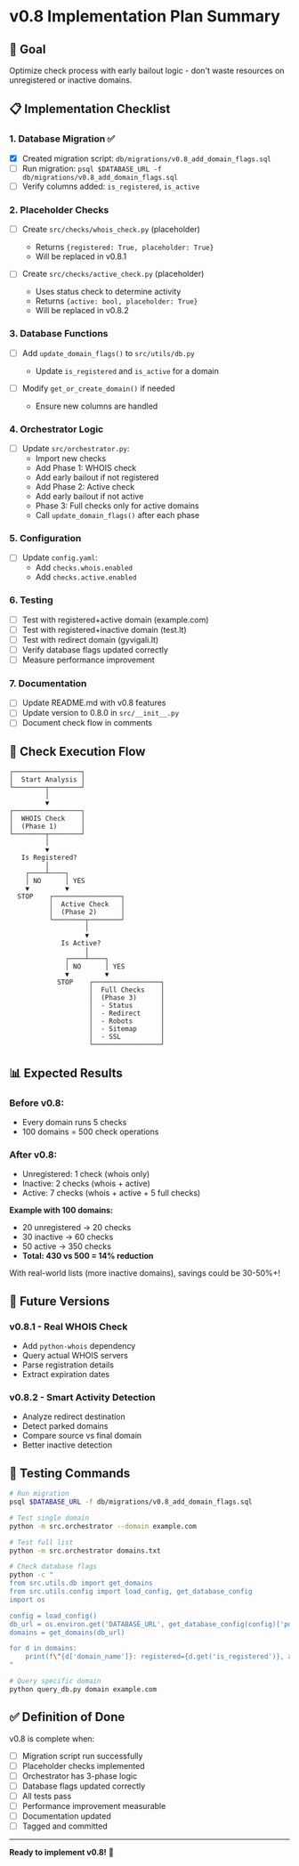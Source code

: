 # v0.8 Implementation Plan Summary

## 🎯 Goal
Optimize check process with early bailout logic - don't waste resources on unregistered or inactive domains.

## 📋 Implementation Checklist

### 1. Database Migration ✅
- [x] Created migration script: `db/migrations/v0.8_add_domain_flags.sql`
- [ ] Run migration: `psql $DATABASE_URL -f db/migrations/v0.8_add_domain_flags.sql`
- [ ] Verify columns added: `is_registered`, `is_active`

### 2. Placeholder Checks
- [ ] Create `src/checks/whois_check.py` (placeholder)
  - Returns `{registered: True, placeholder: True}`
  - Will be replaced in v0.8.1
  
- [ ] Create `src/checks/active_check.py` (placeholder)
  - Uses status check to determine activity
  - Returns `{active: bool, placeholder: True}`
  - Will be replaced in v0.8.2

### 3. Database Functions
- [ ] Add `update_domain_flags()` to `src/utils/db.py`
  - Update `is_registered` and `is_active` for a domain
  
- [ ] Modify `get_or_create_domain()` if needed
  - Ensure new columns are handled

### 4. Orchestrator Logic
- [ ] Update `src/orchestrator.py`:
  - Import new checks
  - Add Phase 1: WHOIS check
  - Add early bailout if not registered
  - Add Phase 2: Active check  
  - Add early bailout if not active
  - Phase 3: Full checks only for active domains
  - Call `update_domain_flags()` after each phase

### 5. Configuration
- [ ] Update `config.yaml`:
  - Add `checks.whois.enabled`
  - Add `checks.active.enabled`

### 6. Testing
- [ ] Test with registered+active domain (example.com)
- [ ] Test with registered+inactive domain (test.lt)
- [ ] Test with redirect domain (gyvigali.lt)
- [ ] Verify database flags updated correctly
- [ ] Measure performance improvement

### 7. Documentation
- [ ] Update README.md with v0.8 features
- [ ] Update version to 0.8.0 in `src/__init__.py`
- [ ] Document check flow in comments

## 🔄 Check Execution Flow

```
┌─────────────────┐
│  Start Analysis │
└────────┬────────┘
         │
         ▼
┌─────────────────┐
│  WHOIS Check    │
│  (Phase 1)      │
└────────┬────────┘
         │
         ▼
   Is Registered?
         │
    ┌────┴────┐
    │ NO      │ YES
    ▼         ▼
  STOP    ┌─────────────────┐
          │  Active Check   │
          │  (Phase 2)      │
          └────────┬────────┘
                   │
                   ▼
             Is Active?
                   │
              ┌────┴────┐
              │ NO      │ YES
              ▼         ▼
            STOP    ┌─────────────────┐
                    │  Full Checks    │
                    │  (Phase 3)      │
                    │  - Status       │
                    │  - Redirect     │
                    │  - Robots       │
                    │  - Sitemap      │
                    │  - SSL          │
                    └─────────────────┘
```

## 📊 Expected Results

### Before v0.8:
- Every domain runs 5 checks
- 100 domains = 500 check operations

### After v0.8:
- Unregistered: 1 check (whois only)
- Inactive: 2 checks (whois + active)
- Active: 7 checks (whois + active + 5 full checks)

**Example with 100 domains:**
- 20 unregistered → 20 checks
- 30 inactive → 60 checks  
- 50 active → 350 checks
- **Total: 430 vs 500 = 14% reduction**

With real-world lists (more inactive domains), savings could be 30-50%+!

## 🚀 Future Versions

### v0.8.1 - Real WHOIS Check
- Add `python-whois` dependency
- Query actual WHOIS servers
- Parse registration details
- Extract expiration dates

### v0.8.2 - Smart Activity Detection
- Analyze redirect destination
- Detect parked domains
- Compare source vs final domain
- Better inactive detection

## 📝 Testing Commands

```bash
# Run migration
psql $DATABASE_URL -f db/migrations/v0.8_add_domain_flags.sql

# Test single domain
python -m src.orchestrator --domain example.com

# Test full list
python -m src.orchestrator domains.txt

# Check database flags
python -c "
from src.utils.db import get_domains
from src.utils.config import load_config, get_database_config
import os

config = load_config()
db_url = os.environ.get('DATABASE_URL', get_database_config(config)['postgres_url'])
domains = get_domains(db_url)

for d in domains:
    print(f\"{d['domain_name']}: registered={d.get('is_registered')}, active={d.get('is_active')}\")
"

# Query specific domain
python query_db.py domain example.com
```

## ✅ Definition of Done

v0.8 is complete when:
- [ ] Migration script run successfully
- [ ] Placeholder checks implemented
- [ ] Orchestrator has 3-phase logic
- [ ] Database flags updated correctly
- [ ] All tests pass
- [ ] Performance improvement measurable
- [ ] Documentation updated
- [ ] Tagged and committed

---

**Ready to implement v0.8!** 🚀
